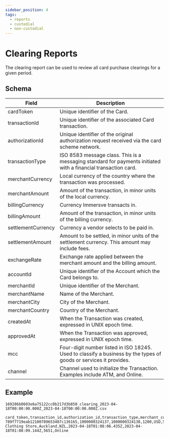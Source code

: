```yaml
---
sidebar_position: 4
tags:
  - reports
  - custodial
  - non-custodial
---
```


# Clearing Reports

The clearing report can be used to review all card purchase clearings for a given period. 

## Schema
|       Field        |                                                    Description                                                    |
| ------------------ | ----------------------------------------------------------------------------------------------------------------- |
| cardToken          | Unique identifier of the Card.                                                                                    |
| transactionId      | Unique identifier of the associated Card transaction.                                                             |
| authorizationId    | Unique identifier of the original authorization request received via the card scheme network.                     |
| transactionType    | ISO 8583 message class. This is a messaging standard for payments initiated with a financial transaction card.    |
| merchantCurrency   | Local currency of the country where the transaction was processed.                                                |
| merchantAmount     | Amount of the transaction, in minor units of the local currency.                                                  |
| billingCurrency    | Currency Immersve transacts in.                                                                                   |
| billingAmount      | Amount of the transaction, in minor units of the billing currency.                                                |
| settlementCurrency | Currency a vendor selects to be paid in.                                                                          |
| settlementAmount   | Amount to be settled, in minor units of the settlement currency. This amount may include fees.                    |
| exchangeRate       | Exchange rate applied between the merchant amount and the billing amount.                                         |
| accountId          | Unique identifier of the Account which the Card belongs to.                                                       |
| merchantId         | Unique identifier of the Merchant.                                                                                |
| merchantName       | Name of the Merchant.                                                                                             |
| merchantCity       | City of the Merchant.                                                                                             |
| merchantCountry    | Country of the Merchant.                                                                                          |
| createdAt          | When the Transaction was created, expressed in UNIX epoch time.                                                   |
| approvedAt         | When the Transaction was approved, expressed in UNIX epoch time.                                                  |
| mcc                | Four-digit number listed in ISO 18245. Used to classify a business by the types of goods or services it provides. |
| channel            | Channel used to initialize the Transaction. Examples include ATM, and Online.                                     |

## Example

`169286b0603e6a75122cc0b217d3b850_clearing_2023-04-18T00:00:00.000Z_2023-04-18T00:00:00.000Z.csv`

```
card_token,transaction_id,authorization_id,transaction_type,merchant_currency,merchant_amount,billing_currency,billing_amount,settlement_currency,settlement_amount,exchange_rate,account_id,merchant_id,merchant_name,merchant_city,merchant_country,creation_at,approved_at,mcc,channel
789f7719eab12100789653487c136165,1000000324137,1000000324138,1200,USD,500,USD,500,USDC,6000000,1.0000000000,e64aa69f0a9af2d664e5989bd7f22562,000000000000000,Family Clothing Store,Auckland,NZL,2023-04-18T01:08:06.435Z,2023-04-18T01:08:09.144Z,5651,Online
```